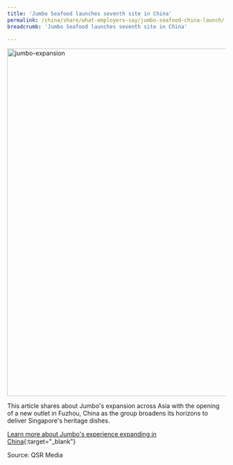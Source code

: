 ```yaml
---
title: 'Jumbo Seafood launches seventh site in China'
permalink: /china/share/what-employers-say/jumbo-seafood-china-launch/
breadcrumb: 'Jumbo Seafood launches seventh site in China'

---
```



<img src="\images\china-employers\jumbo-expansion.jpg" alt="jumbo-expansion" style="width:800px;" />

This article shares about Jumbo's expansion across Asia with the opening of a new outlet in Fuzhou, China as the group broadens its horizons to deliver Singapore's heritage dishes.

[Learn more about Jumbo's experience expanding in China](https://qsrmedia.asia/franchising/news/jumbo-seafood-launches-seventh-site-in-china){:target="_blank"}

Source: QSR Media